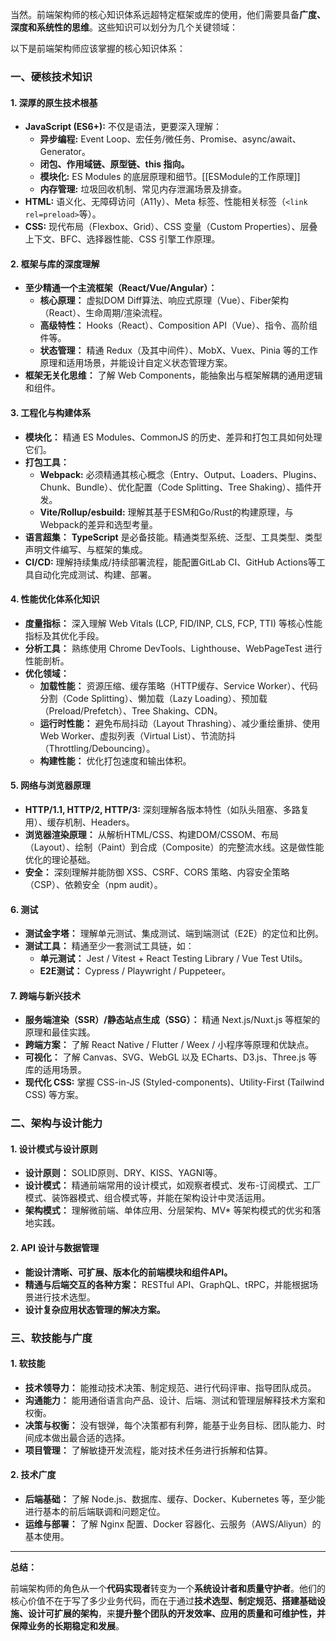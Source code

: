 当然。前端架构师的核心知识体系远超特定框架或库的使用，他们需要具备**广度、深度和系统性的思维**。这些知识可以划分为几个关键领域：

以下是前端架构师应该掌握的核心知识体系：

### 一、硬核技术知识

#### 1. 深厚的原生技术根基
*   **JavaScript (ES6+):** 不仅是语法，更要深入理解：
    *   **异步编程:** Event Loop、宏任务/微任务、Promise、async/await、Generator。
    *   **闭包、作用域链、原型链、this 指向。**
    *   **模块化:** ES Modules 的底层原理和细节。[[ESModule的工作原理]]
    *   **内存管理:** 垃圾回收机制、常见内存泄漏场景及排查。
*   **HTML:** 语义化、无障碍访问（A11y）、Meta 标签、性能相关标签（`<link rel=preload>`等）。
*   **CSS:** 现代布局（Flexbox、Grid）、CSS 变量（Custom Properties）、层叠上下文、BFC、选择器性能、CSS 引擎工作原理。

#### 2. 框架与库的深度理解
*   **至少精通一个主流框架（React/Vue/Angular）：**
    *   **核心原理：** 虚拟DOM Diff算法、响应式原理（Vue）、Fiber架构（React）、生命周期/渲染流程。
    *   **高级特性：** Hooks（React）、Composition API（Vue）、指令、高阶组件等。
    *   **状态管理：** 精通 Redux（及其中间件）、MobX、Vuex、Pinia 等的工作原理和适用场景，并能设计自定义状态管理方案。
*   **框架无关化思维：** 了解 Web Components，能抽象出与框架解耦的通用逻辑和组件。

#### 3. 工程化与构建体系
*   **模块化：** 精通 ES Modules、CommonJS 的历史、差异和打包工具如何处理它们。
*   **打包工具：**
    *   **Webpack:** 必须精通其核心概念（Entry、Output、Loaders、Plugins、Chunk、Bundle）、优化配置（Code Splitting、Tree Shaking）、插件开发。
    *   **Vite/Rollup/esbuild:** 理解其基于ESM和Go/Rust的构建原理，与Webpack的差异和选型考量。
*   **语言超集：** **TypeScript** 是必备技能。精通类型系统、泛型、工具类型、类型声明文件编写、与框架的集成。
*   **CI/CD:** 理解持续集成/持续部署流程，能配置GitLab CI、GitHub Actions等工具自动化完成测试、构建、部署。

#### 4. 性能优化体系化知识
*   **度量指标：** 深入理解 Web Vitals (LCP, FID/INP, CLS, FCP, TTI) 等核心性能指标及其优化手段。
*   **分析工具：** 熟练使用 Chrome DevTools、Lighthouse、WebPageTest 进行性能剖析。
*   **优化领域：**
    *   **加载性能：** 资源压缩、缓存策略（HTTP缓存、Service Worker）、代码分割（Code Splitting）、懒加载（Lazy Loading）、预加载（Preload/Prefetch）、Tree Shaking、CDN。
    *   **运行时性能：** 避免布局抖动（Layout Thrashing）、减少重绘重排、使用Web Worker、虚拟列表（Virtual List）、节流防抖（Throttling/Debouncing）。
    *   **构建性能：** 优化打包速度和输出体积。

#### 5. 网络与浏览器原理
*   **HTTP/1.1, HTTP/2, HTTP/3:** 深刻理解各版本特性（如队头阻塞、多路复用）、缓存机制、Headers。
*   **浏览器渲染原理：** 从解析HTML/CSS、构建DOM/CSSOM、布局（Layout）、绘制（Paint）到合成（Composite）的完整流水线。这是做性能优化的理论基础。
*   **安全：** 深刻理解并能防御 XSS、CSRF、CORS 策略、内容安全策略（CSP）、依赖安全（npm audit）。

#### 6. 测试
*   **测试金字塔：** 理解单元测试、集成测试、端到端测试（E2E）的定位和比例。
*   **测试工具：** 精通至少一套测试工具链，如：
    *   **单元测试：** Jest / Vitest + React Testing Library / Vue Test Utils。
    *   **E2E测试：** Cypress / Playwright / Puppeteer。

#### 7. 跨端与新兴技术
*   **服务端渲染（SSR）/静态站点生成（SSG）：** 精通 Next.js/Nuxt.js 等框架的原理和最佳实践。
*   **跨端方案：** 了解 React Native / Flutter / Weex / 小程序等原理和优缺点。
*   **可视化：** 了解 Canvas、SVG、WebGL 以及 ECharts、D3.js、Three.js 等库的适用场景。
*   **现代化 CSS:** 掌握 CSS-in-JS (Styled-components)、Utility-First (Tailwind CSS) 等方案。

### 二、架构与设计能力

#### 1. 设计模式与设计原则
*   **设计原则：** SOLID原则、DRY、KISS、YAGNI等。
*   **设计模式：** 精通前端常用的设计模式，如观察者模式、发布-订阅模式、工厂模式、装饰器模式、组合模式等，并能在架构设计中灵活运用。
*   **架构模式：** 理解微前端、单体应用、分层架构、MV* 等架构模式的优劣和落地实践。

#### 2. API 设计与数据管理
*   **能设计清晰、可扩展、版本化的前端模块和组件API。**
*   **精通与后端交互的各种方案：** RESTful API、GraphQL、tRPC，并能根据场景进行技术选型。
*   **设计复杂应用状态管理的解决方案。**

### 三、软技能与广度

#### 1. 软技能
*   **技术领导力：** 能推动技术决策、制定规范、进行代码评审、指导团队成员。
*   **沟通能力：** 能用通俗语言向产品、设计、后端、测试和管理层解释技术方案和权衡。
*   **决策与权衡：** 没有银弹，每个决策都有利弊，能基于业务目标、团队能力、时间成本做出最合适的选择。
*   **项目管理：** 了解敏捷开发流程，能对技术任务进行拆解和估算。

#### 2. 技术广度
*   **后端基础：** 了解 Node.js、数据库、缓存、Docker、Kubernetes 等，至少能进行基本的前后端联调和问题定位。
*   **运维与部署：** 了解 Nginx 配置、Docker 容器化、云服务（AWS/Aliyun）的基本使用。

---

**总结：**

前端架构师的角色从一个**代码实现者**转变为一个**系统设计者和质量守护者**。他们的核心价值不在于写了多少业务代码，而在于通过**技术选型、制定规范、搭建基础设施、设计可扩展的架构**，来**提升整个团队的开发效率、应用的质量和可维护性，并保障业务的长期稳定和发展**。